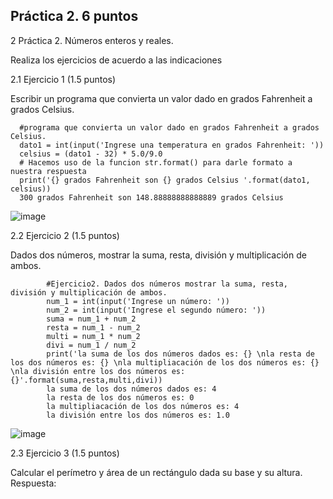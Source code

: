 ## Práctica 2. 6 puntos
2 Práctica 2. Números enteros y reales.

Realiza los ejercicios de acuerdo a las indicaciones

2.1 Ejercicio 1 (1.5 puntos)

Escribir un programa que convierta un valor dado en grados Fahrenheit a grados
Celsius.

      #programa que convierta un valor dado en grados Fahrenheit a grados Celsius.
      dato1 = int(input('Ingrese una temperatura en grados Fahrenheit: '))
      celsius = (dato1 - 32) * 5.0/9.0
      # Hacemos uso de la funcion str.format() para darle formato a nuestra respuesta
      print('{} grados Fahrenheit son {} grados Celsius '.format(dato1, celsius))
      300 grados Fahrenheit son 148.88888888888889 grados Celsius 
      
 
 ![image](https://user-images.githubusercontent.com/90996552/174939545-13b2dc89-c043-4032-a191-acb417722a71.png)


2.2 Ejercicio 2 (1.5 puntos)

Dados dos números, mostrar la suma, resta, división y multiplicación de
ambos.

            #Ejercicio2. Dados dos números mostrar la suma, resta, división y multiplicación de ambos.
            num_1 = int(input('Ingrese un número: '))
            num_2 = int(input('Ingrese el segundo número: '))
            suma = num_1 + num_2
            resta = num_1 - num_2
            multi = num_1 * num_2
            divi = num_1 / num_2
            print('la suma de los dos números dados es: {} \nla resta de los dos números es: {} \nla multipliacación de los dos números es: {} \nla división entre los dos números es: {}'.format(suma,resta,multi,divi))
            la suma de los dos números dados es: 4 
            la resta de los dos números es: 0 
            la multipliacación de los dos números es: 4 
            la división entre los dos números es: 1.0


![image](https://user-images.githubusercontent.com/90996552/174941346-8111e395-e013-48ec-a94a-b29cabf6dc4a.png)


2.3 Ejercicio 3 (1.5 puntos)

Calcular el perímetro y área de un rectángulo dada su base y su altura.
Respuesta:


